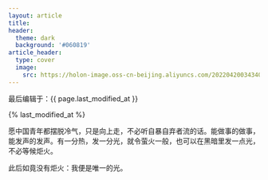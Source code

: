 ```yaml
---
layout: article
title: 
header:
  theme: dark
  background: '#060819'
article_header:
  type: cover
  image:
    src: https://holon-image.oss-cn-beijing.aliyuncs.com/20220420034340l3koG2.jpeg
---
```

最后编辑于：{{ page.last_modified_at }}

{% last_modified_at %}

愿中国青年都摆脱冷气，只是向上走，不必听自暴自弃者流的话。能做事的做事，能发声的发声。有一分热，发一分光，就令萤火一般，也可以在黑暗里发一点光，不必等候炬火。

此后如竟没有炬火：我便是唯一的光。